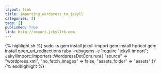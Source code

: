 ```yaml
---
layout: link
title: importing_wordpress_to_jekyll
categories: []
tags: []
published: True
link: http://import.jekyllrb.com
---
```


{% highlight sh %}
sudo -s
gem install jekyll-import
gem install hpricot
gem install open_uri_redirections
ruby -rubygems -e 'require "jekyll-import";
    JekyllImport::Importers::WordpressDotCom.run({
      "source" => "wordpress.xml",
      "no_fetch_images" => false,
      "assets_folder" => "assets"
    })'
{% endhighlight %}

